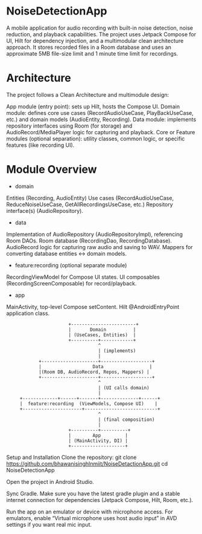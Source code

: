 # NoiseDetectionApp

A mobile application for audio recording with built-in noise detection, noise reduction, and playback capabilities. The project uses Jetpack Compose for UI, Hilt for dependency injection, and a multimodular clean architecture approach. It stores recorded files in a Room database and uses an approximate 5MB file-size limit and 1 minute time limit for recordings.

# Architecture
The project follows a Clean Architecture and multimodule design:

App module (entry point): sets up Hilt, hosts the Compose UI.
Domain module: defines core use cases (RecordAudioUseCase, PlayBackUseCase, etc.) and domain models (AudioEntity, Recording).
Data module: implements repository interfaces using Room (for storage) and AudioRecord/MediaPlayer logic for capturing and playback.
Core or Feature modules (optional separation): utility classes, common logic, or specific features (like recording UI).


# Module Overview
- domain

Entities (Recording, AudioEntity)
Use cases (RecordAudioUseCase, ReduceNoiseUseCase, GetAllRecordingsUseCase, etc.)
Repository interface(s) (AudioRepository).

 - data

Implementation of AudioRepository (AudioRepositoryImpl), referencing Room DAOs.
Room database (RecordingDao, RecordingDatabase).
AudioRecord logic for capturing raw audio and saving to WAV.
Mappers for converting database entities <-> domain models.

- feature:recording (optional separate module)

RecordingViewModel for Compose UI states.
UI composables (RecordingScreenComposable) for record/playback.

- app

MainActivity, top-level Compose setContent.
Hilt @AndroidEntryPoint application class.




                           +------------------------+
                           |       Domain          |
                           | (UseCases, Entities)  |
                           +----------+------------+
                                      ^
                                      | (implements)
                                      |
                +---------------------+-------------------+
                |                   Data                 |
                |(Room DB, AudioRecord, Repos, Mappers) |
                +---------------------+-------------------+
                                      ^
                                      | (UI calls domain)
                                      |
         +-------------+------+-------+--------------+------+
         |  feature:recording  (ViewModels, Compose UI)    |
         +----------------------+---------------------------+
                                      ^
                                      | (final composition)
                                      |
                           +----------+----------+
                           |        App         |
                           | (MainActivity, DI) |
                           +--------------------+



Setup and Installation
Clone the repository:
git clone https://github.com/bhawanisinghlnmiit/NoiseDetactionApp.git
cd NoiseDetectionApp

Open the project in Android Studio.

Sync Gradle. Make sure you have the latest gradle plugin and a stable internet connection for dependencies (Jetpack Compose, Hilt, Room, etc.).

Run the app on an emulator or device with microphone access. For emulators, enable “Virtual microphone uses host audio input” in AVD settings if you want real mic input.


